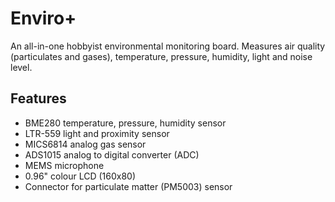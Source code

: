 <!--
---
name: Enviro Plus
class: board
type: adc,sensor
formfactor: pHAT
manufacturer: Pimoroni
description: A package of environmental sensors for IoT projects
url: https://shop.pimoroni.com/products/enviro-plus
github: https://github.com/pimoroni/enviroplus-python
buy: https://shop.pimoroni.com/products/enviro-plus
image: 'pimoroni-enviro-plus.png'
pincount: 40
eeprom: no
power:
  '2':
ground:
  '6':
  '9':
  '14':
  '20':
  '25':
  '30':
  '34':
  '39':
pin:
  '8':
    mode: uart
    name: PMS5003
  '10':
    mode: uart
    name: PMS5003
  '13':
    mode: output
    name: PMS5003 Reset
  '15':
    mode: output
    name: PMS5003 Enable
  '16':
    mode: input
    name: ADS1015 Alert
  '18':
    mode: output
    name: Gas Heater En
  '12':
    mode: PCM
    name: Mic i2s clk
  '35':
    mode: PCM
    name: Mic i2s fs
  '38':
    mode: PCM
    name: Mic i2s data
  '19':
    mode: SPI
  '23':
    mode: SPI
  '21':
    mode: output
    name: LCD D/C
  '32':
    mode: output
    name: Backlight
  '26':
    mode: spi
    name: SPI CS
  '3':
    mode: i2c
  '5':
    mode: i2c
i2c:
  '0x76':
    name: Temperature & Pressure Sensor
    device: BME280
  '0x23':
    name: Lux/Proximity Sensor
    device: LTR559
  '0x49':
    name: Analog for Gas Sensor
    device: ADS1015
-->
# Enviro+

An all-in-one hobbyist environmental monitoring board. Measures air quality (particulates and gases), temperature, pressure, humidity, light and noise level.

## Features

* BME280 temperature, pressure, humidity sensor
* LTR-559 light and proximity sensor
* MICS6814 analog gas sensor
* ADS1015 analog to digital converter (ADC)
* MEMS microphone
* 0.96" colour LCD (160x80)
* Connector for particulate matter (PM5003) sensor
